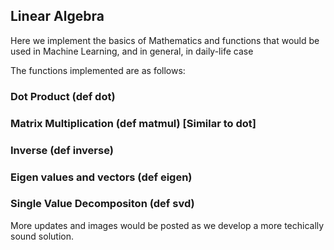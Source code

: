 ## Linear Algebra
Here we implement the basics of Mathematics and functions that would be used in Machine Learning, and in general, in daily-life case

The functions implemented are as follows:
### Dot Product (def dot)
### Matrix Multiplication (def matmul) [Similar to dot]
### Inverse (def inverse)
### Eigen values and vectors (def eigen)
### Single Value Decompositon (def svd)

More updates and images would be posted as we develop a more techically sound solution.
